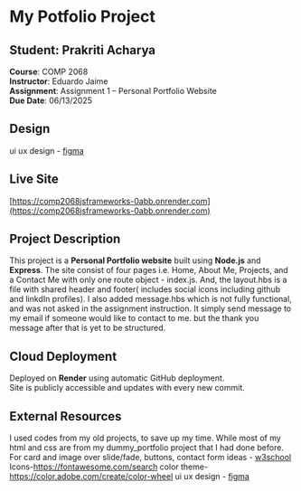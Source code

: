 # My Potfolio Project

## Student: Prakriti Acharya  
**Course**: COMP 2068  
**Instructor**: Eduardo Jaime  
**Assignment**: Assignment 1 – Personal Portfolio Website  
**Due Date**: 06/13/2025

## Design
ui ux design - [figma](https://www.figma.com/design/GGJ8GpUJpxR28rliCaJLtW/Potfolio?t=WHyraPLwcbWySkCZ-1) 

## Live Site  
[https://comp2068jsframeworks-0abb.onrender.com](https://comp2068jsframeworks-0abb.onrender.com)

## Project Description
This project is a **Personal Portfolio website** built using **Node.js** and **Express**. The site consist of four pages i.e. Home, About Me, Projects, and a Contact Me with only one route object - index.js. And, the layout.hbs is a file with shared header and footer( includes social icons including github and linkdIn profiles). I also added message.hbs which is not fully functional, and was not asked in the assignment instruction. It simply send message to my email if someone would like to contact to me. but the thank you message after that is yet to be structured.

##  Cloud Deployment
Deployed on **Render** using automatic GitHub deployment.  
Site is publicly accessible and updates with every new commit.

## External Resources
I used codes from my old projects, to save up my time. While most of my html and css are from my dummy_portfolio project that I had done before.
For card and image over slide/fade, buttons, contact form ideas - [w3school](https://www.w3schools.com/howto/default.asp)
Icons-https://fontawesome.com/search
color theme-https://color.adobe.com/create/color-wheel
ui ux design - [figma](https://www.figma.com/design/GGJ8GpUJpxR28rliCaJLtW/Potfolio?t=WHyraPLwcbWySkCZ-1)



